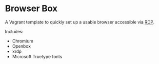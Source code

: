 # Browser Box

A Vagrant template to quickly set up a usable browser accessible via [RDP][r].

Includes:

* Chromium
* Openbox
* xrdp
* Microsoft Truetype fonts

[r]: http://en.wikipedia.org/wiki/Remote_Desktop_Protocol
